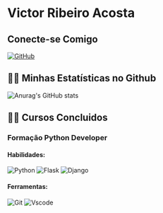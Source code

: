 # Victor Ribeiro Acosta

## Conecte-se Comigo

[![GitHub](https://img.shields.io/badge/GitHub-100000?style=for-the-badge&logo=github&logoColor=white)](https://github.com/Victor-Ribeiro-Acosta)


## 👨‍🎓   Minhas Estatísticas no Github
![Anurag's GitHub stats](https://github-readme-stats.vercel.app/api?username=anuraghazra&theme=dark&show_icons=true)

## 👨‍🎓   Cursos Concluidos

 ### Formação Python Developer

 #### Habilidades:

![Python](https://img.shields.io/badge/python-3670A0?style=for-the-badge&logo=python&logoColor=ffdd54)      ![Flask](https://img.shields.io/badge/flask-%23000.svg?style=for-the-badge&logo=flask&logoColor=white)      ![Django](https://img.shields.io/badge/django-%23092E20.svg?style=for-the-badge&logo=django&logoColor=white)

 #### Ferramentas:

![Git](https://img.shields.io/badge/GIT-E44C30?style=for-the-badge&logo=git&logoColor=white)        ![Vscode](https://img.shields.io/badge/Vscode-007ACC?style=for-the-badge&logo=visual-studio-code&logoColor=white)


